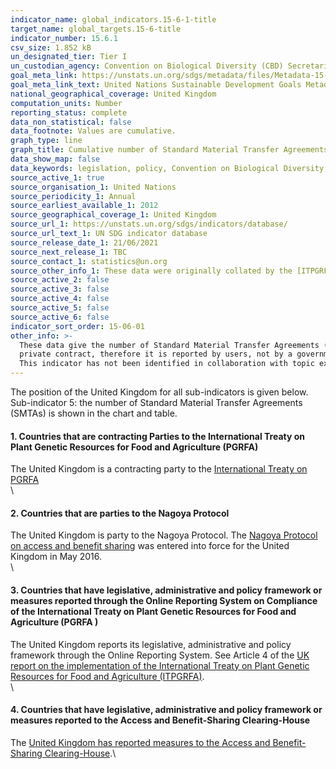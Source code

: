 ```yaml
---
indicator_name: global_indicators.15-6-1-title
target_name: global_targets.15-6-title
indicator_number: 15.6.1
csv_size: 1.852 kB
un_designated_tier: Tier I
un_custodian_agency: Convention on Biological Diversity (CBD) Secretariat
goal_meta_link: https://unstats.un.org/sdgs/metadata/files/Metadata-15-06-01.pdf
goal_meta_link_text: United Nations Sustainable Development Goals Metadata (PDF 215 KB)
national_geographical_coverage: United Kingdom
computation_units: Number
reporting_status: complete
data_non_statistical: false
data_footnote: Values are cumulative.
graph_type: line
graph_title: Cumulative number of Standard Material Transfer Agreements (SMTAs) transferring plant genetic resources for food and agriculture to the UK
data_show_map: false
data_keywords: legislation, policy, Convention on Biological Diversity, FAO 
source_active_1: true
source_organisation_1: United Nations
source_periodicity_1: Annual
source_earliest_available_1: 2012
source_geographical_coverage_1: United Kingdom
source_url_1: https://unstats.un.org/sdgs/indicators/database/
source_url_text_1: UN SDG indicator database
source_release_date_1: 21/06/2021
source_next_release_1: TBC
source_contact_1: statistics@un.org
source_other_info_1: These data were originally collated by the [ITPGRFA Secretariat](http://www.fao.org/plant-treaty/areas-of-work/compliance/compliance-reports/en/)
source_active_2: false
source_active_3: false
source_active_4: false
source_active_5: false
source_active_6: false
indicator_sort_order: 15-06-01
other_info: >-
  These data give the number of Standard Material Transfer Agreements (SMTAs) reported through the online system of the International Treaty (Easy-SMTA). The true number of SMTA issued (signed) could be higher, as some SMTAs signed may not be reported through the online system. SMTA is a
  private contract, therefore it is reported by users, not by a government focal point. Users also have a two-year period for reporting their SMTAs. Thus the number reported for a specific year may change during the following two years. Data follows the UN specification for this indicator.
  This indicator has not been identified in collaboration with topic experts.
---
```

The position of the United Kingdom for all sub-indicators is given below. Sub-indicator 5: the number of Standard Material Transfer Agreements (SMTAs) is shown in the chart and table. 
  
#### 1. Countries that are contracting Parties to the International Treaty on Plant Genetic Resources for Food and Agriculture (PGRFA)     
The United Kingdom is a contracting party to the [International Treaty on PGRFA](https://www.gov.uk/government/publications/ts-no212015-international-treaty-on-plant-genetic-resources-for-food-and-agriculture-adopted-by-the-thirty-first-session-of-the-fao-conference-in)\
  \
  
#### 2. Countries that are parties to the Nagoya Protocol   
 The United Kingdom is party to the Nagoya Protocol. The [Nagoya Protocol on access and benefit sharing](https://www.gov.uk/guidance/abs) was entered into force for the United Kingdom in May 2016.\
   \
   
#### 3. Countries that have legislative, administrative and policy framework or measures reported through the Online Reporting System on Compliance of the International Treaty on Plant Genetic Resources for Food and Agriculture (PGRFA )    
The United Kingdom reports its legislative, administrative and policy framework through the Online Reporting System. See Article 4 of the [UK report on the implementation of the International Treaty on Plant Genetic Resources for Food and Agriculture (ITPGRFA)](http://www.fao.org/plant-treaty/areas-of-work/compliance/compliance-reports/en/).\
  \
  
#### 4. Countries that have legislative, administrative and policy framework or measures reported to the Access and Benefit-Sharing Clearing-House      
The [United Kingdom has reported measures to the Access and Benefit-Sharing Clearing-House]( https://absch.cbd.int/countries/GB).\
